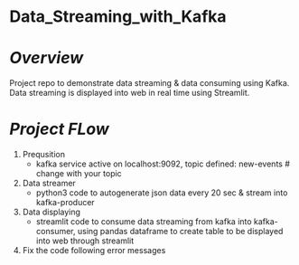 # Data_Streaming_with_Kafka
# *Overview*
Project repo to demonstrate data streaming & data consuming using Kafka. Data streaming is displayed into web in real time using Streamlit.
# *Project FLow*
1. Prequsition
   - kafka service active on localhost:9092, topic defined: new-events  # change with your topic
3. Data streamer
   - python3 code to autogenerate json data every 20 sec & stream into kafka-producer
5. Data displaying
   - streamlit code to consume data streaming from kafka into kafka-consumer, using pandas dataframe to create table to be displayed into web through streamlit
7. Fix the code following error messages
